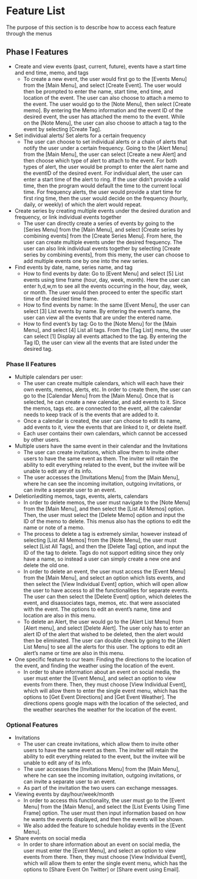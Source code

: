 # Feature List

The purpose of this section is to describe how to access each feature through the menus

## Phase I Features
* Create and view events (past, current, future), events have a start time and end time, memo, and tags
    *  To create a new event, the user would first go to the [Events Menu] from the [Main Menu], and select [Create Event]. The user would then be prompted to enter the name, start time, end time, and location of the event. 
       The user can also choose to attach a memo to the event. The user would go to the [Note Menu], then select [Create memo]. By entering the Memo information and the event ID of the desired event, the user has attached the memo to the event. 
       While on the [Note Menu], the user can also choose to attach a tag to the event by selecting [Create Tag].
* Set individual alerts/ Set alerts for a certain frequency 
    * The user can choose to set individual alerts or a chain of alerts that notify the user under a certain frequency. Going to the [Alert Menu] from the [Main Menu], the user can select [Create a new Alert] and then choose which type of alert to attach to the event. 
      For both types of alert, the user would be prompt to enter the alert name and the eventID of the desired event. For individual alert, the user can enter a start time of the alert to ring. If the user didn’t provide a valid time, then the program would default the time to the current local time. For frequency alerts, the user would provide a start time for first ring time, then the user would decide on the frequency (hourly, daily, or weekly) of which the alert would repeat. 
* Create series by creating multiple events under the desired duration and frequency, or link individual events together
    * The user can directly create a series of events by going to the [Series Menu] from the [Main Menu], and select [Create series by combining events] from the [Create Series Menu]. From here, the user can create multiple events under the desired frequency. 
      The user can also link individual events together by selecting [Create series by combining events], from this meny, the user can choose to add multiple events one by one into the new series. 
* Find events by date, name, series name, and tag
    * How to find events by date: Go to [Event Menu] and select [5] List events using time frame (hour, day, week, month). Here the user can enter h,d,w,m to see all the events occurring in the hour, day, week, or month. The user would then proceed to enter the specific start time of the desired time frame. 
    * How to find events by name: In the same [Event Menu], the user can select [3] List events by name. By entering the event’s name, the user can view all the events that are under the entered name. 
    * How to find event’s by tag: Go to the [Note Menu] for the [Main Menu], and select [4] List all tags. From the [Tag List] menu, the user can select [1] Display all events attached to the tag. By entering the Tag ID, the user can view all the events that are listed under the desired tag. 
### Phase II Features
* Multiple calendars per user: 
    * The user can create multiple calendars, which will each have their own events, memos, alerts, etc. In order to create them, the user can go to the [Calendar Menu] from the [Main Menu]. Once that is selected, he can create a new calendar, and add events to it. Since the memos, tags etc. are connected to the event, all the calendar needs to keep track of is the events that are added to it.
    * Once a calendar is created, the user can choose to edit its name, add events to it, view the events that are linked to it, or delete itself.
    * Each user contains their own calendars, which cannot be accessed by other users.
* Multiple users have the same event in their calendar and the Invitations
    * The user can create invitations, which allow them to invite other users to have the same event as them. The inviter will retain the ability to edit everything related to the event, but the invitee will be unable to edit any of its info.
    * The user accesses the [Invitations Menu] from the [Main Menu], where he can see the incoming invitation, outgoing invitations, or can invite a seperate user to an event.
* Deletion\editing memos, tags, events, alerts, calendars
    * In order to delete memos, the user must navigate to the [Note Menu] from the [Main Menu], and then select the [List All Memos] option. Then, the user must select the [Delete Memo] option and input the ID of the memo to delete. This menus also has the options to edit the name or note of a memo.
    * The process to delete a tag is extremely similar, however instead of selecting [List All Memos] from the [Note Menu], the user must select [List All Tags], and then the [Delete Tag] option, and input the ID of the tag to delete. Tags do not support editing since they only have a name, so instead a user can simply create a new one and delete the old one.
    * In order to delete an event, the user must access the [Event Menu] from the [Main Menu], and select an option which lists events, and then select the [View Individual Event] option, which will open allow the user to have access to all the functionalities for separate events. The user can then select the [Delete Event] option, which deletes the event, and disassociates tags, memos, etc. that were associated with the event. The options to edit an event’s name, time and location are also in this menu.
    * To delete an Alert, the user would go to the [Alert List Menu] from [Alert menu], and select [Delete Alert]. The user only has to enter an alert ID of the alert that wished to be deleted, then the alert would then be eliminated. The user can double check by going to the [Alert List Menu] to see all the alerts for this user. The options to edit an alert’s name or time are also in this menu.
* One specific feature to our team: Finding the directions to the location of the event, and finding the weather using the location of the event.
    * In order to share information about an event on social media, the user must enter the [Event Menu], and select an option to view events from there. Then, they must choose [View Individual Event], which will allow them to enter the single event menu, which has the options to [Get Event Directions] and [Get Event Weather]. The directions opens google maps with the location of the selected, and the weather searches the weather for the location of the event.
### Optional Features 
* Invitations
    * The user can create invitations, which allow them to invite other users to have the same event as them. The inviter will retain the ability to edit everything related to the event, but the invitee will be unable to edit any of its info.
    * The user accesses the [Invitations Menu] from the [Main Menu], where he can see the incoming invitation, outgoing invitations, or can invite a separate user to an event.
    * As part of the invitation the two users can exchange messages.
* Viewing events by day/hour/week/month
    * In order to access this functionality, the user must go to the [Event Menu] from the [Main Menu], and select the [List Events Using Time Frame] option. The user must then input information based on how he wants the events displayed, and then the events will be shown.
    * We also added the feature to schedule holiday events in the [Event Menu].
* Share events on social media
    * In order to share information about an event on social media, the user must enter the [Event Menu], and select an option to view events from there. Then, they must choose [View Individual Event], which will allow them to enter the single event menu, which has the options to [Share Event On Twitter] or [Share event using Email].




